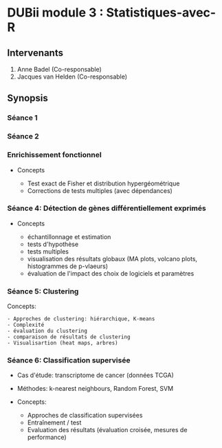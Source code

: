 # DUBii module 3 : Statistiques-avec-R

## Intervenants

1. Anne Badel (Co-responsable)
2. Jacques van Helden (Co-responsable)

## Synopsis

### Séance 1

### Séance 2

### Enrichissement fonctionnel

- Concepts

    - Test exact de Fisher et distribution hypergéométrique 
    - Corrections de tests multiples (avec dépendances)

### Séance 4: Détection de gènes différentiellement exprimés

- Concepts

    - échantillonnage et estimation
    - tests d'hypothèse
    - tests multiples
    - visualisation des résultats globaux  (MA plots, volcano plots, histogrammes de p-vlaeurs)
    - évaluation de l'impact des choix de logiciels et paramètres 

### Séance 5: Clustering

Concepts:

    - Approches de clustering: hiérarchique, K-means
    - Complexité
    - évaluation du clustering
    - comparaison de résultats de clustering
    - Visualisartion (heat maps, arbres)

### Séance 6: Classification supervisée

- Cas d'étude: transcriptome de cancer (données TCGA)
- Méthodes: k-nearest neighbours, Random Forest, SVM
- Concepts:

    - Approches de classification supervisées
    - Entraînement / test
    - Evaluation des résultats (évaluation croisée, mesures de performance)
    
    

